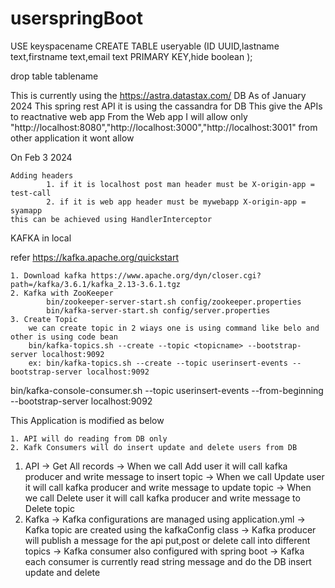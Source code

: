 # userspringBoot

USE keyspacename
CREATE TABLE useryable (ID UUID,lastname text,firstname text,email text PRIMARY KEY,hide boolean );

drop table tablename

This is currently using the https://astra.datastax.com/ DB
As of January 2024 
    This spring rest API it is using the cassandra for DB
    This give the APIs to reactnative web app
    From the Web app I will allow only "http://localhost:8080","http://localhost:3000","http://localhost:3001" from other application it wont allow


On Feb 3 2024
    
    Adding headers 
            1. if it is localhost post man header must be X-origin-app = test-call
            2. if it is web app header must be mywebapp X-origin-app = syamapp
    this can be achieved using HandlerInterceptor
    
KAFKA in local

refer https://kafka.apache.org/quickstart 

    1. Download kafka https://www.apache.org/dyn/closer.cgi?path=/kafka/3.6.1/kafka_2.13-3.6.1.tgz
    2. Kafka with ZooKeeper
            bin/zookeeper-server-start.sh config/zookeeper.properties
            bin/kafka-server-start.sh config/server.properties
    3. Create Topic 
        we can create topic in 2 wiays one is using command like belo and other is using code bean
        bin/kafka-topics.sh --create --topic <topicname> --bootstrap-server localhost:9092
        ex: bin/kafka-topics.sh --create --topic userinsert-events --bootstrap-server localhost:9092

bin/kafka-console-consumer.sh --topic userinsert-events --from-beginning --bootstrap-server localhost:9092


This Application is modified as below
    
    1. API will do reading from DB only
    2. Kafk Consumers will do insert update and delete users from DB

1. API
   -> Get All records
   -> When we call Add user it will call kafka producer and write message to insert topic
   -> When we call Update user it will call kafka producer and write message to update topic
   -> When we call Delete user it will call kafka producer and write message to Delete topic
2. Kafka
   -> Kafka configurations are managed using application.yml
   -> Kafka topic are created using the kafkaConfig class
   -> Kafka producer will publish a  message for the api put,post or delete call into different topics
   -> Kafka consumer also configured with spring boot
   -> Kafka each consumer is currently read string message and do the DB insert update and delete
